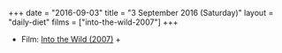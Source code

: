 +++
date = "2016-09-03"
title = "3 September 2016 (Saturday)"
layout = "daily-diet"
films = ["into-the-wild-2007"]
+++


* Film: [Into the Wild (2007)](/films/into-the-wild-2007) +
